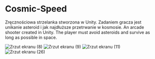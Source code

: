 # Cosmic-Speed
Zręcznościowa strzelanka stworzona w Unity. Zadaniem gracza jest unikanie asteroid i jak najdłuższe przetrwanie w kosmosie.
An arcade shooter created in Unity. The player must avoid asteroids and survive as long as possible in space.

![Zrzut ekranu (8)](https://user-images.githubusercontent.com/50916692/212668764-61de666a-29ff-4d5a-879e-f4dad15cf4e9.png)
![Zrzut ekranu (9)](https://user-images.githubusercontent.com/50916692/212668798-e52b3451-b10b-4643-bdf0-a44b18668a7b.png)
![Zrzut ekranu (11)](https://user-images.githubusercontent.com/50916692/212668807-41bfab92-05c0-4406-bb0f-7adb12c57fbc.png)
![Zrzut ekranu (26)](https://user-images.githubusercontent.com/50916692/212668818-941d9842-b7e2-41c3-ac8c-6bf0ae57661e.png)
